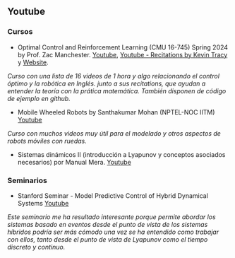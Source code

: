 
## Youtube
### Cursos
- Optimal Control and Reinforcement Learning (CMU 16-745) Spring 2024 by Prof. Zac Manchester.  [Youtube](https://youtu.be/Kj88Nory8ec?si=JU_qB1Aj_pqWQH1w), [Youtube - Recitations by Kevin Tracy](https://youtu.be/97JZi5ztc3c?si=IyFwk7nXSawswAbh) y [Website](https://optimalcontrol.ri.cmu.edu/). 

*Curso con una lista de 16 videos de 1 hora y algo relacionando el control óptimo y la robótica en Inglés. junto a sus recitations, que ayudan a entender la teoría con la prática matemática. También disponen de código de ejemplo en github.*

- Mobile Wheeled Robots by Santhakumar Mohan (NPTEL-NOC IITM) [Youtube](https://youtu.be/k5Er0-HD-qw?si=WM3t4IZw0d4dJgsa)

*Curso con muchos videos muy útil para el modelado y otros aspectos de robots móviles con ruedas.*

- Sistemas dinámicos II (introducción a Lyapunov y conceptos asociados necesarios) por Manual Mera. [Youtube](https://www.youtube.com/watch?v=O5NIqCsCUHE&list=PLFBmvhTwb0B4T3OLuIGbhCSDICD7yJDHa)

### Seminarios

- Stanford Seminar - Model Predictive Control of Hybrid Dynamical Systems [Youtube](https://www.youtube.com/watch?v=XihAwlYdBuM)

*Este seminario me ha resultado interesante porque permite abordar los sistemas basado en eventos desde el punto de vista de los sistemas híbridos podría ser más cómodo una vez se ha entendido como trabajar con ellos, tanto desde el punto de vista de Lyapunov como el tiempo discreto y continuo.*
